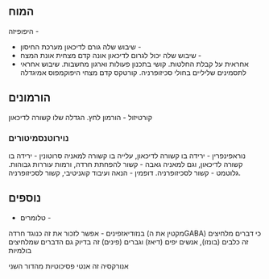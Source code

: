 ## המוח
היפופיזה -
- שיבוש שלה גורם לדיכאון
מערכת החיסון - 
- שיבוש שלה יכול לגרום לדיכאון
אונה קדם מצחית
אונת המצח - 
- אחראית על קבלת החלטות. קושי בתכנון פעולות וארגון מחשבות. שיבוש אחראי לתסמינים שליליים בחולי סכיזופרניה.
קורטקס קדם מצחי
היפוקמפוס
אמיגדלה
## הורמונים
קורטיזול - הורמון לחץ. הגדלה שלו קשורה לדיכאון
### נוירוטנסמיטורים
נוראפינפרין - ירידה בו קשורה לדיכאון, עלייה בו קשורה למאניה
סרוטונין - ירידה בו קשורה לדיכאון, וגם למאניה
גאבה - קשור להפחתת חרדה, ורמות עוררות גבוהות.
גלוטמט - קשור לסכיזופרניה.
דופמין - הנאה ועיבוד קוגניטיבי, קשור לסכיזופרניה.
## נוספים
- טלומרים - 

בנזודיאזפינים - אפשר לזכור את זה כנוגד חרדה (מקטין את הGABA) כי דברים מלחיצים זה כלבים (בונזו), אנשים יפים (דיאז) וגברים (פינים)
זה בדיוק גם הדברים שמלחיצים בולמיות

אנורקסיה זה אנטי פסיכוטיות מהדור השני